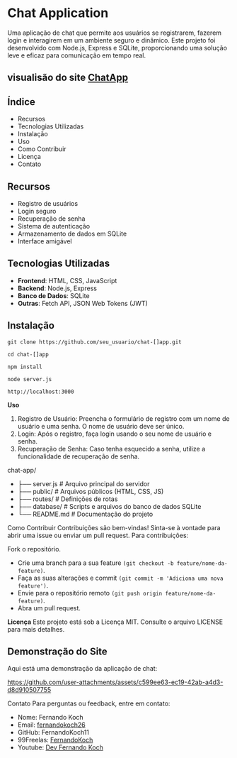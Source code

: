 # Chat Application

Uma aplicação de chat que permite aos usuários se registrarem, fazerem login e interagirem em um ambiente seguro e dinâmico. Este projeto foi desenvolvido com Node.js, Express e SQLite, proporcionando uma solução leve e eficaz para comunicação em tempo real.

## visualisão do site [ChatApp](https://chat-app-dev-fer.vercel.app/)

## Índice

- Recursos
- Tecnologias Utilizadas
- Instalação
- Uso
- Como Contribuir
- Licença
- Contato

## Recursos

- Registro de usuários
- Login seguro
- Recuperação de senha
- Sistema de autenticação
- Armazenamento de dados em SQLite
- Interface amigável

## Tecnologias Utilizadas

- **Frontend**: HTML, CSS, JavaScript
- **Backend**: Node.js, Express
- **Banco de Dados**: SQLite
- **Outras**: Fetch API, JSON Web Tokens (JWT)

## Instalação

  ``
  git clone https://github.com/seu_usuario/chat-[]app.git
  ``

 ``
  cd chat-[]app
  ``
  
 ``
  npm install
  ``
  
  ``
  node server.js
  ``
  
  ``
  http://localhost:3000
  ``

**Uso**
<ol>
<li>Registro de Usuário: Preencha o formulário de registro com um nome de usuário e uma senha. O nome de usuário deve ser único.</li>
<li>Login: Após o registro, faça login usando o seu nome de usuário e senha.</li>
<li>Recuperação de Senha: Caso tenha esquecido a senha, utilize a funcionalidade de recuperação de senha.</li>
</ol>

chat-app/
  - ├── server.js           # Arquivo principal do servidor
  - ├── public/             # Arquivos públicos (HTML, CSS, JS)
  - ├── routes/             # Definições de rotas
  - ├── database/           # Scripts e arquivos do banco de dados SQLite
  - └── README.md           # Documentação do projeto

Como Contribuir
Contribuições são bem-vindas! Sinta-se à vontade para abrir uma issue ou enviar um pull request. Para contribuições:

Fork o repositório.
 - Crie uma branch para a sua feature ``(git checkout -b feature/nome-da-feature)``.
 - Faça as suas alterações e commit ``(git commit -m 'Adiciona uma nova feature')``.
 - Envie para o repositório remoto ``(git push origin feature/nome-da-feature)``.
 - Abra um pull request.

**Licença**
Este projeto está sob a Licença MIT. Consulte o arquivo LICENSE para mais detalhes.

## Demonstração do Site

Aqui está uma demonstração da aplicação de chat:

https://github.com/user-attachments/assets/c599ee63-ec19-42ab-a4d3-d8d910507755

Contato
Para perguntas ou feedback, entre em contato:

- Nome: Fernando Koch
- Email: [fernandokoch26](fernandokoch25@gmail.com)
- GitHub: FernandoKoch11
- 99Freelas: [FernandoKoch](https://www.99freelas.com.br/dashboard)
- Youtube: [Dev Fernando Koch](https://www.youtube.com/@Fernandomkoch11)
  
